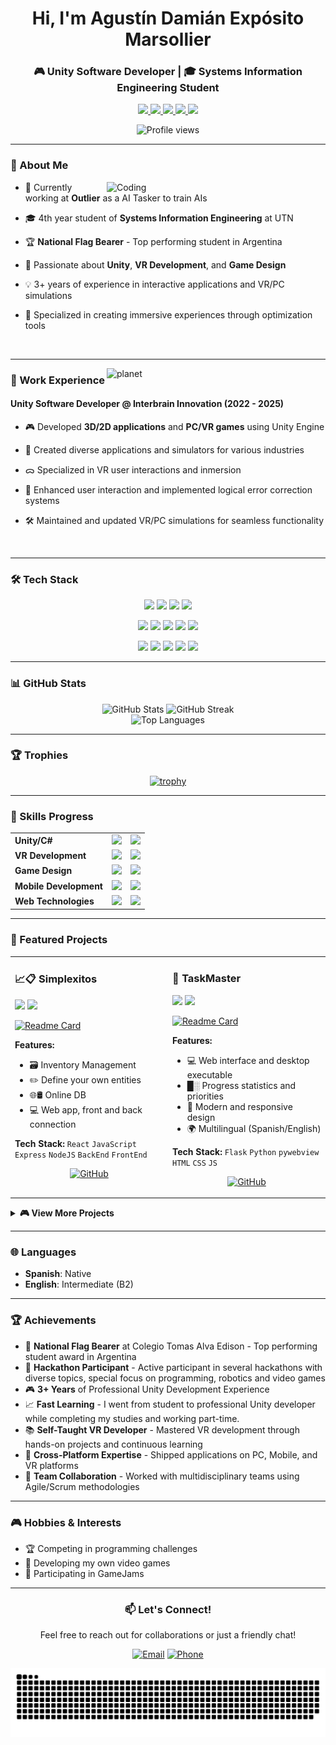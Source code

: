 <div align="center">
  
# Hi, I'm Agustín Damián Expósito Marsollier

<h3 align="center">🎮 Unity Software Developer | 🎓 Systems Information Engineering Student</h3>

<p align="center">
  <a href="https://agustin-damian-exposito-marsollier-port.webflow.io">
    <img src="https://img.shields.io/badge/Portfolio-FF5722?style=for-the-badge&logo=todoist&logoColor=white" />
  </a>
  <a href="https://www.linkedin.com/in/agustin-damian-exposito-marsollier/">
    <img src="https://img.shields.io/badge/LinkedIn-0077B5?style=for-the-badge&logo=linkedin&logoColor=white" />
  </a>
  <a href="mailto:aexpositomarsollier@gmail.com">
    <img src="https://img.shields.io/badge/Email-D14836?style=for-the-badge&logo=gmail&logoColor=white" />
  </a>
  <a href="https://github.com/AguExposito">
    <img src="https://img.shields.io/badge/GitHub-100000?style=for-the-badge&logo=github&logoColor=white" />
  </a>
  <a href="https://akiosvega.itch.io">
    <img src="https://img.shields.io/badge/Itch.io-FA5C5C?style=for-the-badge&logo=itchdotio&logoColor=white" />
  </a>
</p>

<img src="https://komarev.com/ghpvc/?username=AguExposito&label=Profile%20views&color=0e75b6&style=flat" alt="Profile views" />

</div>

---

### 🚀 About Me

<img align="right" alt="Coding" width="350" src="https://media.giphy.com/media/l0HlNaQ6gWfllcjDO/giphy.gif">

- 🔭 Currently working at **Outlier** as a AI Tasker to train AIs
- 🎓 4th year student of **Systems Information Engineering** at UTN
- 🏆 **National Flag Bearer** - Top performing student in Argentina
- 🌱 Passionate about **Unity**, **VR Development**, and **Game Design**
- 💡 3+ years of experience in interactive applications and VR/PC simulations
- 🎯 Specialized in creating immersive experiences through optimization tools

  <br />

---

<img align="right" alt="planet" width="350" src="https://media3.giphy.com/media/v1.Y2lkPTc5MGI3NjExanBoaTRvN3YwNDBrM3F1d2NvZHFrcmlyZng3dXNmZXZueHVydnR6diZlcD12MV9pbnRlcm5hbF9naWZfYnlfaWQmY3Q9Zw/Bn0JzrZxWfTKU/giphy.gif">

### 💼 Work Experience

#### **Unity Software Developer** @ Interbrain Innovation (2022 - 2025)
- 🎮 Developed **3D/2D applications** and **PC/VR games** using Unity Engine
- 🔧 Created diverse applications and simulators for various industries
- ᯅ Specialized in VR user interactions and inmersion
- 👥 Enhanced user interaction and implemented logical error correction systems
- 🛠️ Maintained and updated VR/PC simulations for seamless functionality

  <br />
  
---

### 🛠️ Tech Stack

<p align="center">
  <img src="https://img.shields.io/badge/Unity-100000?style=for-the-badge&logo=unity&logoColor=white" />
  <img src="https://img.shields.io/badge/C%23-239120?style=for-the-badge&logo=c-sharp&logoColor=white" />
  <img src="https://img.shields.io/badge/VR_Development-FF6B6B?style=for-the-badge&logo=oculus&logoColor=white" />
  <img src="https://img.shields.io/badge/Game_Design-4ECDC4?style=for-the-badge&logo=unity&logoColor=white" />
</p>

<p align="center">
  <img src="https://img.shields.io/badge/Git-F05032?style=for-the-badge&logo=git&logoColor=white" />
  <img src="https://img.shields.io/badge/GitHub-181717?style=for-the-badge&logo=github&logoColor=white" />
  <img src="https://img.shields.io/badge/GitLab-FCA121?style=for-the-badge&logo=gitlab&logoColor=white" />
  <img src="https://img.shields.io/badge/Visual_Studio-5C2D91?style=for-the-badge&logo=visual%20studio&logoColor=white" />
  <img src="https://img.shields.io/badge/VS_Code-0078D4?style=for-the-badge&logo=visual%20studio%20code&logoColor=white" />
</p>

<p align="center">
  <img src="https://img.shields.io/badge/Agile-0052CC?style=for-the-badge&logo=agile&logoColor=white" />
  <img src="https://img.shields.io/badge/SCRUM-6DB33F?style=for-the-badge&logo=scrumalliance&logoColor=white" />
  <img src="https://img.shields.io/badge/Waterfall-4285F4?style=for-the-badge&logo=waterfall&logoColor=white" />
  <img src="https://img.shields.io/badge/Jira-0052CC?style=for-the-badge&logo=jira&logoColor=white" />
  <img src="https://img.shields.io/badge/Trello-0079BF?style=for-the-badge&logo=trello&logoColor=white" />
</p>

---

### 📊 GitHub Stats

<div align="center">
  <img src="https://github-readme-stats.vercel.app/api?username=AguExposito&show_icons=true&theme=radical&cache_seconds=0" alt="GitHub Stats" />
  <img src="https://github-readme-streak-stats.herokuapp.com/?user=AguExposito&theme=radical&cache_seconds=0" alt="GitHub Streak" />
</div>

<div align="center">
  <img src="https://github-readme-stats.vercel.app/api/top-langs/?username=AguExposito&layout=compact&theme=radical&cache_seconds=0" alt="Top Languages" />
</div>

---

### 🏆 Trophies

<div align="center">

[![trophy](https://github-profile-trophy.vercel.app/?username=AguExposito&theme=darkhub&margin-w=15&margin-h=15&no-bg=true&no-frame=true&cache_seconds=0)](https://github.com/ryo-ma/github-profile-trophy)

</div>

---

### 🎯 Skills Progress

<table align="center">
  <tr>
    <td><b>Unity/C#</b></td>
    <td><img src="https://img.shields.io/badge/95%25-100000?style=flat-square&logo=unity&logoColor=white" /></td>
    <td>
      <img src="https://img.shields.io/badge/████████████████████████░-100000?style=flat-square" />
    </td>
  </tr>
  <tr>
    <td><b>VR Development</b></td>
    <td><img src="https://img.shields.io/badge/95%25-FF6B6B?style=flat-square&logo=oculus&logoColor=white" /></td>
    <td>
      <img src="https://img.shields.io/badge/████████████████████████░-FF6B6B?style=flat-square" />
    </td>
  </tr>
  <tr>
    <td><b>Game Design</b></td>
    <td><img src="https://img.shields.io/badge/90%25-4ECDC4?style=flat-square&logo=unity&logoColor=white" /></td>
    <td>
      <img src="https://img.shields.io/badge/███████████████████████░░-4ECDC4?style=flat-square" />
    </td>
  </tr>
  <tr>
    <td><b>Mobile Development</b></td>
    <td><img src="https://img.shields.io/badge/65%25-764ABC?style=flat-square&logo=android&logoColor=white" /></td>
    <td>
      <img src="https://img.shields.io/badge/████████████████░░░░░░░░░-764ABC?style=flat-square" />
    </td>
  </tr>
  <tr>
    <td><b>Web Technologies</b></td>
    <td><img src="https://img.shields.io/badge/65%25-FCA121?style=flat-square&logo=html5&logoColor=white" /></td>
    <td>
      <img src="https://img.shields.io/badge/████████████████░░░░░░░░░-FCA121?style=flat-square" />
    </td>
  </tr>
</table>

---


### 🚀 Featured Projects
<table>
<tr>
<td width="50%" valign="top">

### 📈📋 Simplexitos

<img src="https://img.shields.io/badge/Status-In_Development-yellow?style=flat-square" />
<img src="https://img.shields.io/badge/Platform-PC-purple?style=flat-square" />

[![Readme Card](https://github-readme-stats.vercel.app/api/pin/?username=AguExposito&repo=Simplexitos&theme=radical&cache_seconds=0)](https://github.com/AguExposito/Simplexitos)

**Features:**
- 🗃️ Inventory Management
- ✏️ Define your own entities
- 🌐🛢️ Online DB
- 💻 Web app, front and back connection

**Tech Stack:**
`React` `JavaScript` `Express` `NodeJS` `BackEnd` `FrontEnd`

<div align="center">
  
[![GitHub](https://img.shields.io/badge/View_Code-181717?style=for-the-badge&logo=github)](https://github.com/AguExposito/Simplexitos)

</div>

</td>
<td width="50%" valign="top">

### 🔧 TaskMaster

<img src="https://img.shields.io/badge/Status-Completed-green?style=flat-square" />
<img src="https://img.shields.io/badge/Platform-PC-purple?style=flat-square" />

[![Readme Card](https://github-readme-stats.vercel.app/api/pin/?username=AguExposito&repo=TaskMaster&theme=radical&cache_seconds=0)](https://github.com/AguExposito/TaskMaster)

**Features:**
- 💻 Web interface and desktop executable
- █░  Progress statistics and priorities
- 🎨 Modern and responsive design
- 🌍 Multilingual (Spanish/English)

**Tech Stack:**
`Flask` `Python` `pywebview` `HTML` `CSS` `JS`

<div align="center">
  
[![GitHub](https://img.shields.io/badge/View_Code-181717?style=for-the-badge&logo=github)](https://github.com/AguExposito/TaskMaster)
</div>

</td>
</tr>
</table>

<details>
<summary><b>🎮 View More Projects</b></summary>

### 🎯 Personal Projects

<table>
<tr>
<td width="50%" valign="top">

### 🪐 Galactic Extractions

<img src="https://img.shields.io/badge/Status-In_Development-yellow?style=flat-square" />
<img src="https://img.shields.io/badge/Platform-PC-purple?style=flat-square" />
<img src="https://img.shields.io/badge/Platform-Mobile-green?style=flat-square" />

**Description:** Android-pc game protoype about galactic mining and, base building and development.

**Features:**
- 🧩 Building placement
- 👥 Single player campaign
- 🎯 Touch or Mouse/Keyboard input
- 🌍 Planetary system

**Tech Stack:**
`Unity 6000.0.32f1` `C#` `URP` `ShaderGraph` `ParticleSystem` `Handmade Sprites (Piskel)`

<div align="center">
  
[![GitHub](https://img.shields.io/badge/View_Code-181717?style=for-the-badge&logo=github)](https://github.com/AguExposito/GalacticExtractions)

</div>

</td>
<td width="50%" valign="top">

### 🟠 Charm Maker

<img src="https://img.shields.io/badge/Status-Completed-green?style=flat-square" />
<img src="https://img.shields.io/badge/Platform-PC-purple?style=flat-square" />

**Description:** Game created for Winter MelonJam with the theme "Charm" | Published on itch.io | A charming point-and-click game where you craft charms for wierd people.

**Features:**
- 🕹️ Easy gameplay
- 🎨 Charming images and interface
- 🖱️ ̗̀ ➛ Point and click
- 💾 No need to download

**Tech Stack:**
`Unity 2022.3.19f1` `C#` `URP` `ParticleSystem`

<div align="center">
  
[![GitHub](https://img.shields.io/badge/View_Code-181717?style=for-the-badge&logo=github)](https://github.com/AguExposito/ar-car)
[![Itch.io](https://img.shields.io/badge/Play_Now-FA5C5C?style=for-the-badge&logo=itchdotio&logoColor=white)](https://akiosvega.itch.io/charmmaker)
<!--[![YouTube](https://img.shields.io/badge/Demo_Video-FF0000?style=for-the-badge&logo=youtube&logoColor=white)](https://youtube.com/demo)-->
</div>

</td>
</tr>

<tr>
<td colspan="2" align="center">
<tr>
<td width="50%" valign="top">
  
### 🚨 A Game About Pushing Buttons And Deciding People's Fates (AGAPBADPF)

<img src="https://img.shields.io/badge/Status-Completed-green?style=flat-square" />
<img src="https://img.shields.io/badge/Platform-PC-purple?style=flat-square" />

**Description:** Game created for Brackeys Gamejam 2022 with the theme "It is Not Real" | Published on itch.io | Is a semi-psychological game, you take the role of an employee whose job is to decide if people are mentally well or not.

**Features:**
- 🕹️ Easy gameplay
- 🧠 Psychological game
- 🖱️ ̗̀ ➛ Point and click

**Tech Stack:**
`Unity 2022.3.19f1` `C#` `URP` `ParticleSystem`

<div align="center">
  
[![GitHub](https://img.shields.io/badge/View_Code-181717?style=for-the-badge&logo=github)](https://github.com/AguExposito/ar-car)
[![Itch.io](https://img.shields.io/badge/Play_Now-FA5C5C?style=for-the-badge&logo=itchdotio&logoColor=white)](https://akiosvega.itch.io/a-game-about-pushing-buttons-and-deciding-peoples-fates-agapbadpf)
<!--[![YouTube](https://img.shields.io/badge/Demo_Video-FF0000?style=for-the-badge&logo=youtube&logoColor=white)](https://youtube.com/demo)-->
</div>
</td>
<td width="50%" valign="top">

### 🔪 MonChopper

<img src="https://img.shields.io/badge/Status-Completed-green?style=flat-square" />
<img src="https://img.shields.io/badge/Platform-PC-purple?style=flat-square" />

**Description:** Shooter-Looter game where you can capture different monsters, upgrade your equipment, and explore the map.

**Features:**
- 🎮 FPS Shooter Looter
- 🔫 Fire weapons
- 🕸️ Capture monsters and extract materials
- 🌍 Explore the world

**Tech Stack:**
`Unity 2022.3.19f1` `C#` `URP` `ParticleSystem`

<div align="center">
  
[![GitHub](https://img.shields.io/badge/View_Code-181717?style=for-the-badge&logo=github)](https://github.com/AguExposito/MonChopper)
</div>

</td>
</tr>
</table>
<!--
#### 🤝 Collaborations
- 👥 **[Collaboration 1](https://github.com/organization/project)** - Role: Unity Developer
- 🏢 **[Collaboration 2](https://github.com/organization/project)** - Role: VR Specialist
- 🎯 **[Open Source Contribution](https://github.com/project/repo)** - Feature implementation
### 🔒 Private & Commercial Projects
<div align="center">
<table>
  <tr>
    <td align="center" width="50%">
      <h3>🎮 VR Training Simulator</h3>
      <img src="https://img.shields.io/badge/Unity-2022.3-black?style=for-the-badge&logo=unity" />
      <img src="https://img.shields.io/badge/Status-Private-red?style=for-the-badge" />
      <br/><br/>
      <p>Industrial VR training application with real-time physics simulation and multi-user support.</p>
      <p><b>Tech:</b> Unity, C#, Oculus SDK, Photon</p>
    </td>
    <td align="center" width="50%">
      <h3>🚗 Automotive Configurator</h3>
      <img src="https://img.shields.io/badge/Platform-PC/VR-blue?style=for-the-badge" />
      <img src="https://img.shields.io/badge/Status-NDA-orange?style=for-the-badge" />
      <br/><br/>
      <p>3D car configuration system with real-time rendering and VR showroom experience.</p>
      <p><b>Tech:</b> Unity HDRP, C#, Custom Shaders</p>
    </td>
  </tr>
</table>
</div>
-->


</details>

---

### 🌐 Languages

- **Spanish**: Native
- **English**: Intermediate (B2)

---

### 🏆 Achievements

- 🥇 **National Flag Bearer** at Colegio Tomas Alva Edison - Top performing student award in Argentina
- 🏅 **Hackathon Participant** - Active participant in several hackathons with diverse topics, special focus on programming, robotics and video games
- 🎮 **3+ Years** of Professional Unity Development Experience
- 📈 **Fast Learning** - I went from student to professional Unity developer while completing my studies and working part-time.
- 📚 **Self-Taught VR Developer** - Mastered VR development through hands-on projects and continuous learning
- 🌟 **Cross-Platform Expertise** - Shipped applications on PC, Mobile, and VR platforms
- 👥 **Team Collaboration** - Worked with multidisciplinary teams using Agile/Scrum methodologies

---

### 🎮 Hobbies & Interests

- 🏆 Competing in programming challenges
- 🎯 Developing my own video games
- 🏀 Participating in GameJams

---

<div align="center">
  <h3>📫 Let's Connect!</h3>
  <p>Feel free to reach out for collaborations or just a friendly chat!</p>
  
  [![Email](https://img.shields.io/badge/Email-aexpositomarsollier@gmail.com-red?style=flat-square&logo=gmail)](mailto:aexpositomarsollier@gmail.com)
  [![Phone](https://img.shields.io/badge/Phone-+5492615634573-green?style=flat-square&logo=whatsapp)](https://wa.me/5492615634573)
  
  <img src="https://raw.githubusercontent.com/Platane/snk/output/github-contribution-grid-snake.svg" alt="Snake animation" />
</div>

